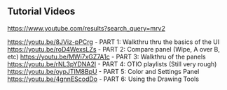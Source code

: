 Tutorial Videos
---------------

https://www.youtube.com/results?search_query=mrv2

https://youtu.be/8JViz-pPCrg - PART 1: Walkthru thru the basics of the UI
https://youtu.be/roD4WexsLZs - PART 2: Compare panel (Wipe, A over B, etc)
https://youtu.be/MWi7xGZ7A1c - PART 3: Walkthru of the panels
https://youtu.be/rNL3pYDNA2I - PART 4: OTIO playlists (Still very rough)
https://youtu.be/oypJTlM8BpU - PART 5: Color and Settings Panel
https://youtu.be/4gnnEScodDo - PART 6: Using the Drawing Tools
